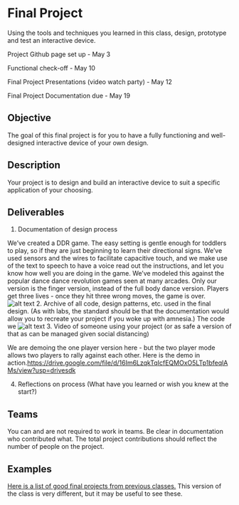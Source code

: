 # Final Project

Using the tools and techniques you learned in this class, design, prototype and test an interactive device.

Project Github page set up - May 3

Functional check-off - May 10
 
Final Project Presentations (video watch party) - May 12

Final Project Documentation due - May 19



## Objective

The goal of this final project is for you to have a fully functioning and well-designed interactive device of your own design.
 
## Description
Your project is to design and build an interactive device to suit a specific application of your choosing. 

## Deliverables

1. Documentation of design process

We’ve created a DDR game. The easy setting is gentle enough for toddlers to play, so if they are just beginning to learn their directional signs. We’ve used sensors and the wires to facilitate capacitive touch, and we make use of the text to speech to have a voice read out the instructions, and let you know how well you are doing in the game. We’ve modeled this against the popular dance dance revolution games seen at many arcades. Only our version is the finger version, instead of the full body dance version. Players get three lives - once they hit three wrong moves, the game is over. 
![alt text](https://github.com/nicole-zy/Interactive-Lab-Hub/blog/Spring2021/Final%20Project/1.png?width=1500&height=1100)
2. Archive of all code, design patterns, etc. used in the final design. (As with labs, the standard should be that the documentation would allow you to recreate your project if you woke up with amnesia.)
The code we 
![alt text](https://github.com/nicole-zy/Interactive-Lab-Hub/blog/Spring2021/Final%20Project/prototype.png?width=1500&height=1100)
3. Video of someone using your project (or as safe a version of that as can be managed given social distancing)

We are demoing the one player version here - but the two player mode allows two players to rally against each other. 
Here is the demo in action.https://drive.google.com/file/d/16Im6LzqkTqIcfEQMOxO5LTp1bfeqlAMs/view?usp=drivesdk

4. Reflections on process (What have you learned or wish you knew at the start?)


## Teams

You can and are not required to work in teams. Be clear in documentation who contributed what. The total project contributions should reflect the number of people on the project.

## Examples

[Here is a list of good final projects from previous classes.](https://github.com/FAR-Lab/Developing-and-Designing-Interactive-Devices/wiki/Previous-Final-Projects)
This version of the class is very different, but it may be useful to see these.
